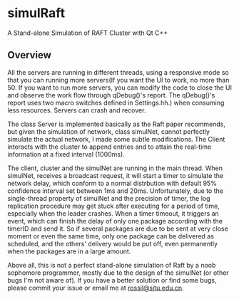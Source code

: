 # simulRaft
A Stand-alone Simulation of RAFT Cluster with Qt C++

## Overview
All the servers are running in different threads, using a responsive mode so that you can running more servers(If you want the UI to work, no more than 50. If you want to run more servers, you can modify the code to close the UI and observe the work flow through qDebug()'s report. The qDebug()'s report uses two macro switches defined in Settings.hh.) when consuming less resources. Servers can crash and recover.

The class Server is implemented basically as the Raft paper recommends, but given the simulation of network, class simulNet, cannot perfectly simulate the actual network, I made some subtle modifications. The Client interacts with the cluster to append entries and to attain the real-time information at a fixed interval (1000ms).

The client, cluster and the simulNet are running in the main thread. When simulNet, receives a broadcast request, it will start a timer to simulate the network delay, which conform to a normal distrbution with default 95% confidence interval set between 1ms and 20ms. Unfortunately, due to the single-thread property of simulNet and the precision of timer, the log replication procedure may get stuck after executing for a period of time, especially when the leader crashes. When a timer timeout, it triggers an event, which can finish the delay of only one package according with the timerID and send it. So if several packages are due to be sent at very close moment or even the same time, only one package can be delivered as scheduled, and the others' delivery would be put off, even permanently when the packages are in a large amount.

Above all, this is not a perfect stand-alone simulation of Raft by a noob sophomore programmer, mostly due to the design of the simulNet (or other bugs I'm not aware of). If you have a better solution or find some bugs, please commit your issue or email me at rossil@sjtu.edu.cn.
